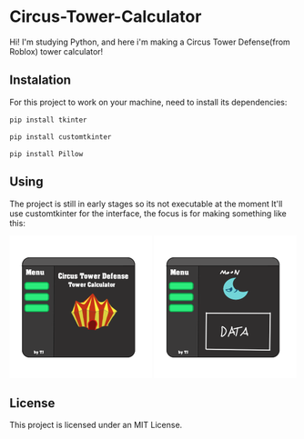 # Circus-Tower-Calculator
 Hi! I'm studying Python, and here i'm making a Circus Tower Defense(from Roblox) tower calculator! 

## Instalation
 For this project to work on your machine, need to install its dependencies:
 ```
 pip install tkinter
 ```
 ```
 pip install customtkinter
 ```
 ```
 pip install Pillow
 ```

## Using
 The project is still in early stages so its not executable at the moment
 It'll use customtkinter for the interface, the focus is for making something like this:

<img src="./imgs/tela_menu.png" alt="Menu" width = 250px>
<img src="./imgs/tela_lua.png" alt="Moon" width = 250px>


## License

 This project is licensed under an MIT License.
